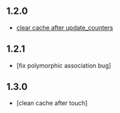 1.2.0
-----
* [clear cache after update_counters](https://github.com/csdn-dev/second_level_cache/commit/240dde81199124092e0e8ad0500c167ac146e301)

1.2.1
-----
* [fix polymorphic association bug]

1.3.0
-----
* [clean cache after touch]
